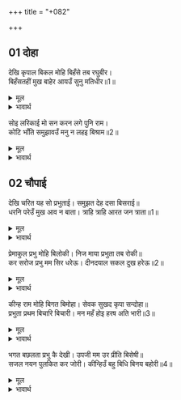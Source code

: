 +++
title = "+082"

+++


## 01 दोहा
देखि कृपाल बिकल मोहि बिहँसे तब रघुबीर।  
बिहँसतहीं मुख बाहेर आयउँ सुनु मतिधीर॥1॥  

<details><summary>मूल</summary>

देखि कृपाल बिकल मोहि बिहँसे तब रघुबीर।  
बिहँसतहीं मुख बाहेर आयउँ सुनु मतिधीर॥1॥  
</details>

<details><summary>भावार्थ</summary>

मुझे व्याकुल देखकर तब कृपालु श्री रघुवीर हँस दिए। हे धीर बुद्धि गरुडजी! सुनिए, उनके हँसते ही मैं मुँह से बाहर आ गया॥1॥  
</details>

सोइ लरिकाई मो सन करन लगे पुनि राम।  
कोटि भाँति समुझावउँ मनु न लहइ बिश्राम॥2॥  

<details><summary>मूल</summary>

सोइ लरिकाई मो सन करन लगे पुनि राम।  
कोटि भाँति समुझावउँ मनु न लहइ बिश्राम॥2॥  
</details>

<details><summary>भावार्थ</summary>

श्री रामचन्द्रजी मेरे साथ फिर वही लडकपन करने लगे। मैं करोडों (असङ्ख्य) प्रकार से मन को समझाता था, पर वह शान्ति नहीं पाता था॥2॥  
</details>





## 02 चौपाई
देखि चरित यह सो प्रभुताई। समुझत देह दसा बिसराई॥  
धरनि परेउँ मुख आव न बाता। त्राहि त्राहि आरत जन त्राता॥1॥  

<details><summary>मूल</summary>

देखि चरित यह सो प्रभुताई। समुझत देह दसा बिसराई॥  
धरनि परेउँ मुख आव न बाता। त्राहि त्राहि आरत जन त्राता॥1॥  
</details>

<details><summary>भावार्थ</summary>

यह (बाल) चरित्र देखकर और पेट के अन्दर (देखी हुई) उस प्रभुता का स्मरण कर मैं शरीर की सुध भूल गया और हे आर्तजनों के रक्षक! रक्षा कीजिए, रक्षा कीजिए, पुकारता हुआ पृथ्वी पर गिर पडा। मुख से बात नहीं निकलती थी!॥1॥  
</details>

प्रेमाकुल प्रभु मोहि बिलोकी। निज माया प्रभुता तब रोकी॥  
कर सरोज प्रभु मम सिर धरेऊ। दीनदयाल सकल दुख हरेऊ॥2॥  

<details><summary>मूल</summary>

प्रेमाकुल प्रभु मोहि बिलोकी। निज माया प्रभुता तब रोकी॥  
कर सरोज प्रभु मम सिर धरेऊ। दीनदयाल सकल दुख हरेऊ॥2॥  
</details>

<details><summary>भावार्थ</summary>

तदनन्तर प्रभु ने मुझे प्रेमविह्वल देखकर अपनी माया की प्रभुता (प्रभाव) को रोक लिया। प्रभु ने अपना करकमल मेरे सिर पर रखा। दीनदयालु ने मेरा सम्पूर्ण दुःख हर लिया॥2॥  
</details>

कीन्ह राम मोहि बिगत बिमोहा। सेवक सुखद कृपा सन्दोहा॥  
प्रभुता प्रथम बिचारि बिचारी। मन महँ होइ हरष अति भारी॥3॥  

<details><summary>मूल</summary>

कीन्ह राम मोहि बिगत बिमोहा। सेवक सुखद कृपा सन्दोहा॥  
प्रभुता प्रथम बिचारि बिचारी। मन महँ होइ हरष अति भारी॥3॥  
</details>

<details><summary>भावार्थ</summary>

सेवकों को सुख देने वाले, कृपा के समूह (कृपामय) श्री रामजी ने मुझे मोह से सर्वथा रहित कर दिया। उनकी पहले वाली प्रभुता को विचार-विचारकर (याद कर-करके) मेरे मन में बडा भारी हर्ष हुआ॥3॥  
</details>

भगत बछलता प्रभु कै देखी। उपजी मम उर प्रीति बिसेषी॥  
सजल नयन पुलकित कर जोरी। कीन्हिउँ बहु बिधि बिनय बहोरी॥4॥  

<details><summary>मूल</summary>

भगत बछलता प्रभु कै देखी। उपजी मम उर प्रीति बिसेषी॥  
सजल नयन पुलकित कर जोरी। कीन्हिउँ बहु बिधि बिनय बहोरी॥4॥  
</details>

<details><summary>भावार्थ</summary>

प्रभु की भक्तवत्सलता देखकर मेरे हृदय में बहुत ही प्रेम उत्पन्न हुआ। फिर मैन्ने (आनन्द से) नेत्रों में जल भरकर, पुलकित होकर और हाथ जोडकर बहुत प्रकार से विनती की॥4॥  
</details>

